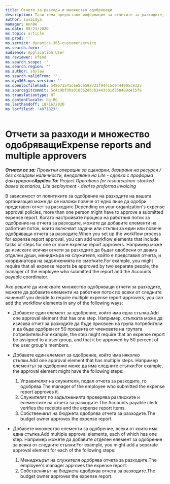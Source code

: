 ```yaml
---
title: Отчети за разходи и множество одобряващи
description: Тази тема предоставя информация за отчетите за разходите, които изискват одобрение от повече от едно лице.
author: suvaidya
manager: AnnBe
ms.date: 09/23/2020
ms.topic: article
ms.prod: ''
ms.service: dynamics-365-customerservice
ms.search.form: ''
audience: Application User
ms.reviewer: kfend
ms.search.scope: ''
ms.search.region: ''
ms.author: shylaw
ms.search.validFrom: ''
ms.dyn365.ops.version: ''
ms.openlocfilehash: 548673541cee5ce598721f94415c0444995c8325
ms.sourcegitcommit: 5c4c9bf3ba018562d6cb3443c01d550489c415fa
ms.translationtype: HT
ms.contentlocale: bg-BG
ms.lasthandoff: 10/16/2020
ms.locfileid: "4071823"
---
```

# <a name="expense-reports-and-multiple-approvers"></a><span data-ttu-id="0da13-103">Отчети за разходи и множество одобряващи</span><span class="sxs-lookup"><span data-stu-id="0da13-103">Expense reports and multiple approvers</span></span>

<span data-ttu-id="0da13-104">_**Отнася се за:** Проектни операции за сценарии, базирани на ресурси / без складови наличности, внедряване на Lite - сделка с проформа фактуриране_</span><span class="sxs-lookup"><span data-stu-id="0da13-104">_**Applies To:** Project Operations for resource/non-stocked based scenarios, Lite deployment - deal to proforma invoicing_</span></span>

<span data-ttu-id="0da13-105">В зависимост от политиките за одобрение на разходите на вашата организация може да се наложи повече от едно лице да одобри представен отчет за разходите.</span><span class="sxs-lookup"><span data-stu-id="0da13-105">Depending on your organization's expense approval policies, more than one person might have to approve a submitted expense report.</span></span> <span data-ttu-id="0da13-106">Когато настройвате процеса на работния поток за одобрение на отчета за разходите, можете да добавите елементи на работния поток, които включват задачи или стъпки за един или повече одобряващи отчета за разходите.</span><span class="sxs-lookup"><span data-stu-id="0da13-106">When you set up the workflow process for expense report approval, you can add workflow elements that include tasks or steps for one or more expense report approvers.</span></span> <span data-ttu-id="0da13-107">Например може да изискате всички отчети за разходите да бъдат одобрени от двама отделни души, мениджъра на служителя, който е представил отчета, и координатора на задълженията по сметките.</span><span class="sxs-lookup"><span data-stu-id="0da13-107">For example, you might require that all expense reports be approved by two separate people, the manager of the employee who submitted the report and the Accounts payable coordinator.</span></span>

<span data-ttu-id="0da13-108">Ако решите да изисквате множество одобряващи отчети за разходите, можете да добавите елементи на работния поток по всеки от следните начини:</span><span class="sxs-lookup"><span data-stu-id="0da13-108">If you decide to require multiple expense report approvers, you can add the workflow elements in any of the following ways:</span></span>

- <span data-ttu-id="0da13-109">Добавете един елемент за одобрение, който има една стъпка.</span><span class="sxs-lookup"><span data-stu-id="0da13-109">Add one approval element that has one step.</span></span> <span data-ttu-id="0da13-110">Например, стъпката може да изисква отчет за разходите да бъде присвоен на група потребители и да бъде одобрен от 50 процента от членовете на групата потребители.</span><span class="sxs-lookup"><span data-stu-id="0da13-110">For example, the step might require that an expense report be assigned to a user group, and that it be approved by 50 percent of the user group's members.</span></span>
- <span data-ttu-id="0da13-111">Добавете един елемент за одобрение, който има няколко стъпки.</span><span class="sxs-lookup"><span data-stu-id="0da13-111">Add one approval element that has multiple steps.</span></span> <span data-ttu-id="0da13-112">Например елементът за одобрение може да има следните стъпки:</span><span class="sxs-lookup"><span data-stu-id="0da13-112">For example, the approval element might have the following steps:</span></span>

    1. <span data-ttu-id="0da13-113">Управителят на служителя, подал отчета за разходите, го одобрява.</span><span class="sxs-lookup"><span data-stu-id="0da13-113">The manager of the employee who submitted the expense report approves it.</span></span>
    2. <span data-ttu-id="0da13-114">Служителят по задълженията проверява разписките и елементите на отчета за разходите.</span><span class="sxs-lookup"><span data-stu-id="0da13-114">The Accounts payable clerk verifies the receipts and the expense report items.</span></span>
    3. <span data-ttu-id="0da13-115">Собственикът на бюджета одобрява отчета за разходите.</span><span class="sxs-lookup"><span data-stu-id="0da13-115">The budget owner approves the expense report.</span></span>

- <span data-ttu-id="0da13-116">Добавете множество елементи за одобрение, всеки от които има една стъпка.</span><span class="sxs-lookup"><span data-stu-id="0da13-116">Add multiple approval elements, each of which has one step.</span></span> <span data-ttu-id="0da13-117">Например можете да добавите отделен елемент за одобрение за всяка от следните стъпки:</span><span class="sxs-lookup"><span data-stu-id="0da13-117">For example, you might add a separate approval element for each of the following steps:</span></span>

    1. <span data-ttu-id="0da13-118">Мениджърът на служителя одобрява отчета за разходите.</span><span class="sxs-lookup"><span data-stu-id="0da13-118">The employee's manager approves the expense report.</span></span>
    2. <span data-ttu-id="0da13-119">Собственикът на бюджета одобрява отчета за разходите.</span><span class="sxs-lookup"><span data-stu-id="0da13-119">The budget owner approves the expense report.</span></span>
